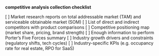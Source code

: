 **competitive analysis collection checklist**

[ ] Market research reports on total addressable market (TAM) and serviceable obtainable market (SOM)
[ ] List of direct and indirect competitors with product comparisons
[ ] Competitive positioning map (market share, pricing, brand strength)
[ ] Enough information to perform Porter’s Five Forces summary
[ ] Industry growth drivers and constraints (regulatory shifts, tech cycles)
[ ] Industry-specific KPIs (e.g. occupancy rate for real estate, RPO for SaaS)